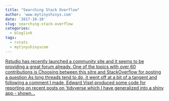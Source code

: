 ```yaml
---
title: "Searching Stack Overflow"
author: 'www.mytinyshinys.com'
date: '2017-10-10'
slug: searching-stack-overflow
categories:
  - bloglink
tags:
  - rstats
  - mytinyshinyscom
---
```


[Rstudio has recently launched a community site and it seems to be providing a great forum already. One of the topics with over 60 contributions is Choosing between this sitre and StackOverflow for posting a question As long threads tend to do, it went off at a bit of a tangent and following a comment I made, Edward Visel produced some code for reporting on recent posts on ’tidyverse which I have generalized into a shiny app - shown...<click to read more>](https://www.mytinyshinys.com/2017/10/10/searching-stack-overflow/)

